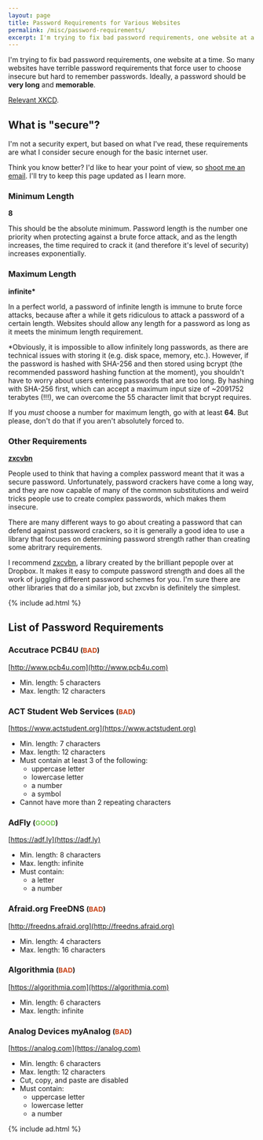 ```yaml
---
layout: page
title: Password Requirements for Various Websites
permalink: /misc/password-requirements/
excerpt: I'm trying to fix bad password requirements, one website at a time.
---
```


I'm trying to fix bad password requirements, one website at a time. So many websites have terrible password requirements that force user to choose insecure but hard to remember passwords. Ideally, a password should be __very long__ and __memorable__.

[Relevant XKCD](https://xkcd.com/936/).

## What is "secure"?

I'm not a security expert, but based on what I've read, these requirements are what I consider secure enough for the basic internet user.

Think you know better? I'd like to hear your point of view, so [shoot me an email](mailto:ian@ianglen.me). I'll try to keep this page updated as I learn more.

### Minimum Length

__8__

This should be the absolute minimum. Password length is the number one priority when protecting against a brute force attack, and as the length increases, the time required to crack it (and therefore it's level of security) increases exponentially.

### Maximum Length

__infinite*__

In a perfect world, a password of infinite length is immune to brute force attacks, because after a while it gets ridiculous to attack a password of a certain length. Websites should allow any length for a password as long as it meets the minimum length requirement.

*Obviously, it is impossible to allow infinitely long passwords, as there are technical issues with storing it (e.g. disk space, memory, etc.). However, if the password is hashed with SHA-256 and then stored using bcrypt (the recommended password hashing function at the moment), you shouldn't have to worry about users entering passwords that are too long. By hashing with SHA-256 first, which can accept a maximum input size of ~2091752 terabytes (!!!), we can overcome the 55 character limit that bcrypt requires.

If you *must* choose a number for maximum length, go with at least __64__. But please, don't do that if you aren't absolutely forced to.

### Other Requirements

__[zxcvbn](https://github.com/dropbox/zxcvbn)__

People used to think that having a complex password meant that it was a secure password. Unfortunately, password crackers have come a long way, and they are now capable of many of the common substitutions and weird tricks people use to create complex passwords, which makes them insecure.

There are many different ways to go about creating a password that can defend against password crackers, so it is generally a good idea to use a library that focuses on determining password strength rather than creating some abritrary requirements.

I recommend [zxcvbn](https://github.com/dropbox/zxcvbn), a library created by the brilliant pepople over at Dropbox. It makes it easy to compute password strength and does all the work of juggling different password schemes for you. I'm sure there are other libraries that do a similar job, but zxcvbn is definitely the simplest.

{% include ad.html %}


## List of Password Requirements

### Accutrace PCB4U <small>(<span style="color:#c94114">BAD</span>)</small>
[http://www.pcb4u.com](http://www.pcb4u.com)

* Min. length: 5 characters
* Max. length: 12 characters


### ACT Student Web Services <small>(<span style="color:#c94114">BAD</span>)</small>
[https://www.actstudent.org](https://www.actstudent.org)

* Min. length: 7 characters
* Max. length: 12 characters
* Must contain at least 3 of the following:
  * uppercase letter
  * lowercase letter
  * a number
  * a symbol
* Cannot have more than 2 repeating characters


### AdFly <small>(<span style="color:#7fcb5c">GOOD</span>)</small>
[https://adf.ly](https://adf.ly)

* Min. length: 8 characters
* Max. length: infinite
* Must contain:
  * a letter
  * a number


### Afraid.org FreeDNS <small>(<span style="color:#c94114">BAD</span>)</small>
[http://freedns.afraid.org](http://freedns.afraid.org)

* Min. length: 4 characters
* Max. length: 16 characters


### Algorithmia <small>(<span style="color:#c94114">BAD</span>)</small>
[https://algorithmia.com](https://algorithmia.com)

* Min. length: 6 characters
* Max. length: infinite


### Analog Devices myAnalog <small>(<span style="color:#c94114">BAD</span>)</small>
[https://analog.com](https://analog.com)

* Min. length: 6 characters
* Max. length: 12 characters
* Cut, copy, and paste are disabled
* Must contain:
  * uppercase letter
  * lowercase letter
  * a number


{% include ad.html %}
